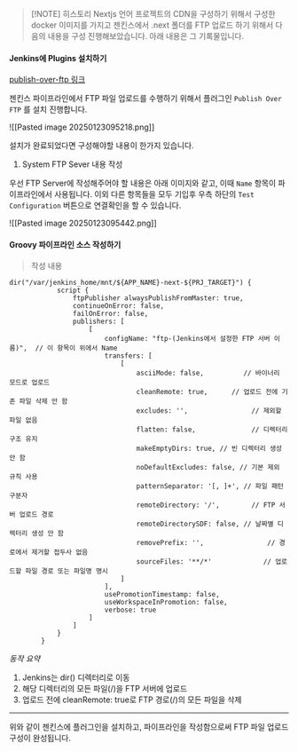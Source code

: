 > [!NOTE] 히스토리
> Nextjs 언어 프로젝트의 CDN을 구성하기 위해서 구성한 docker 이미지를 가지고 젠킨스에서 .next 폴더를 FTP 업로드 하기 위해서 다음의 내용을 구성 진행해보았습니다. 아래 내용은 그 기록물입니다.

#### Jenkins에 Plugins 설치하기 
[publish-over-ftp 링크](https://plugins.jenkins.io/publish-over-ftp/ "publish-over-ftp 링크")

젠킨스 파이프라인에서 FTP 파일 업로드를 수행하기 위해서 플러그인 `Publish Over FTP` 를 설치 진행합니다.

![[Pasted image 20250123095218.png]]

설치가 완료되었다면 구성해야할 내용이 한가지 있습니다.

1. System FTP Sever 내용 작성

우선 FTP Server에 작성해주어야 할 내용은 아래 이미지와 같고,
이때 `Name` 항목이 파이프라인에서 사용됩니다.
이외 다른 항목들을 모두 기입후 우측 하단의 `Test Configuration` 버튼으로 연결확인을 할 수 있습니다.

![[Pasted image 20250123095442.png]]

#### Groovy 파이프라인 소스 작성하기

> 작성 내용

```
dir("/var/jenkins_home/mnt/${APP_NAME}-next-${PRJ_TARGET}") {
            script {
                ftpPublisher alwaysPublishFromMaster: true,
                continueOnError: false,
                failOnError: false,
                publishers: [
                    [
                        configName: "ftp-(Jenkins에서 설정한 FTP 서버 이름)",  // 이 항목이 위에서 Name
                        transfers: [
                            [
                                asciiMode: false,          // 바이너리 모드로 업로드
                                cleanRemote: true,      // 업로드 전에 기존 파일 삭제 안 함 
                                excludes: '',                // 제외할 파일 없음
                                flatten: false,              // 디렉터리 구조 유지
                                makeEmptyDirs: true, // 빈 디렉터리 생성 안 함
                                noDefaultExcludes: false, // 기본 제외 규칙 사용
                                patternSeparator: '[, ]+', // 파일 패턴 구분자
                                remoteDirectory: '/',        // FTP 서버 업로드 경로
                                remoteDirectorySDF: false, // 날짜별 디렉터리 생성 안 함
                                removePrefix: '',                // 경로에서 제거할 접두사 없음
                                sourceFiles: '**/*'             // 업로드할 파일 경로 또는 파일명 명시
                            ]
                        ],
                        usePromotionTimestamp: false,
                        useWorkspaceInPromotion: false,
                        verbose: true
                    ]
                ]
            }
        }
```

*동작 요약*
1. Jenkins는 dir() 디렉터리로 이동
2. 해당 디렉터리의 모든 파일(/)을 FTP 서버에 업로드
3. 업로드 전에 cleanRemote: true로 FTP 경로(/)의 모든 파일을 삭제

___

위와 같이 젠킨스에 플러그인을 설치하고, 파이프라인을 작성함으로써 FTP 파일 업로드 구성이 완성됩니다.